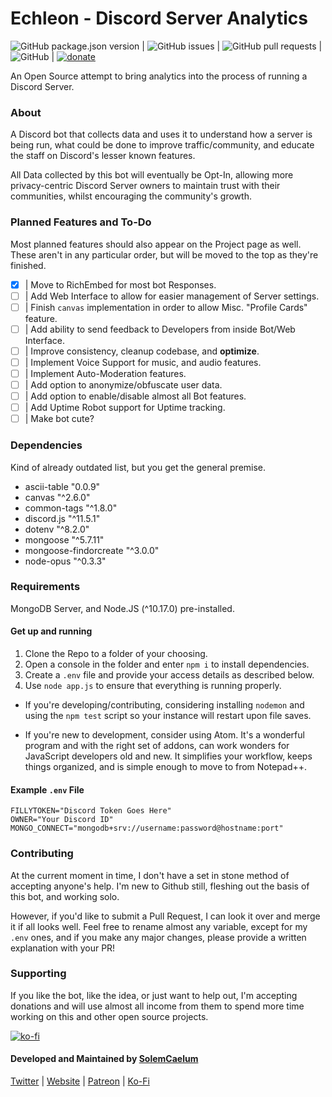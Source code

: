 # Echleon - Discord Server Analytics
![GitHub package.json version](https://img.shields.io/github/package-json/v/solemcaelum/echleon) | ![GitHub issues](https://img.shields.io/github/issues/solemcaelum/echleon) | ![GitHub pull requests](https://img.shields.io/github/issues-pr/solemcaelum/echleon) | ![GitHub](https://img.shields.io/github/license/solemcaelum/echleon) | [![donate](https://img.shields.io/badge/donate-KoFi-blue.svg)](https://ko-fi.com/carameldrop)

An Open Source attempt to bring analytics into the process of running a Discord Server.

### About
A Discord bot that collects data and uses it to understand how a server is being run, what could be done to improve traffic/community, and educate the staff on Discord's lesser known features.

All Data collected by this bot will eventually be Opt-In, allowing more privacy-centric Discord Server owners to maintain trust with their communities, whilst encouraging the community's growth.

### Planned Features and To-Do
Most planned features should also appear on the Project page as well.
These aren't in any particular order, but will be moved to the top as they're finished.
- [x] | Move to RichEmbed for most bot Responses.
- [ ] | Add Web Interface to allow for easier management of Server settings.
- [ ] | Finish `canvas` implementation in order to allow Misc. "Profile Cards" feature.
- [ ] | Add ability to send feedback to Developers from inside Bot/Web Interface.
- [ ] | Improve consistency, cleanup codebase, and **optimize**.
- [ ] | Implement Voice Support for music, and audio features.
- [ ] | Implement Auto-Moderation features.
- [ ] | Add option to anonymize/obfuscate user data.
- [ ] | Add option to enable/disable almost all Bot features.
- [ ] | Add Uptime Robot support for Uptime tracking.
- [ ] | Make bot cute?

### Dependencies
Kind of already outdated list, but you get the general premise.

* ascii-table "0.0.9"
* canvas "^2.6.0"
* common-tags "^1.8.0"
* discord.js "^11.5.1"
* dotenv "^8.2.0"
* mongoose "^5.7.11"
* mongoose-findorcreate "^3.0.0"
* node-opus "^0.3.3"

### Requirements
MongoDB Server, and Node.JS (^10.17.0) pre-installed.

#### Get up and running
1. Clone the Repo to a folder of your choosing.
2. Open a console in the folder and enter `npm i` to install dependencies.
3. Create a `.env` file and provide your access details as described below.
4. Use `node app.js` to ensure that everything is running properly.
* If you're developing/contributing, considering installing `nodemon` and using the `npm test` script so your instance will restart upon file saves.

* If you're new to development, consider using Atom. It's a wonderful program and with the right set of addons, can work wonders for JavaScript developers old and new. It simplifies your workflow, keeps things organized, and is simple enough to move to from Notepad++.

#### Example `.env` File
```env
FILLYTOKEN="Discord Token Goes Here"
OWNER="Your Discord ID"
MONGO_CONNECT="mongodb+srv://username:password@hostname:port"
```

### Contributing
At the current moment in time, I don't have a set in stone method of accepting anyone's help. I'm new to Github still, fleshing out the basis of this bot, and working solo.

However, if you'd like to submit a Pull Request, I can look it over and merge it if all looks well. Feel free to rename almost any variable, except for my `.env` ones, and if you make any major changes, please provide a written explanation with your PR!

### Supporting
If you like the bot, like the idea, or just want to help out, I'm accepting donations and will use almost all income from them to spend more time working on this and other open source projects.

[![ko-fi](https://www.ko-fi.com/img/githubbutton_sm.svg)](https://ko-fi.com/carameldrop)

#### Developed and Maintained by [SolemCaelum](https://github.com/SolemCaelum)
[Twitter](https://twitter.com/ponyidle) |
[Website](https://caramel.horse/) |
[Patreon](https://patreon.com/carameldrop) |
[Ko-Fi](https://ko-fi.com/carameldrop)
